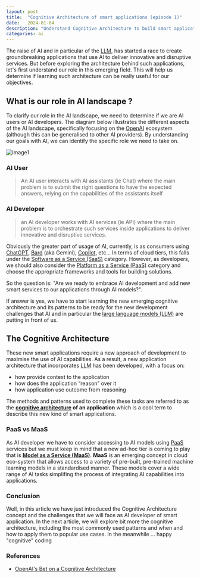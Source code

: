 ```yaml
---
layout: post
title:  "Cognitive Architecture of smart applications (episode 1)"
date:   2024-01-04
description: "Understand Cognitive Architecture to build smart applications"
categories: ai
---
```



The raise of AI and in particular of the [LLM], has started a race to create groundbreaking  applications that use Al to deliver innovative and disruptive services. But before exploring the architecture behind such applications, let's first understand our role in this emerging field. This will help us determine if learning such architecture can be really useful for our objectives.


## What is our role in AI landscape ?

To clarify our role in the AI landscape, we need to determine if we are AI users or AI developers. The diagram below illustrates the different aspects of the AI landscape, specifically focusing on the [OpenAI] ecosystem (although this can be generalised to other AI providers). By understanding our goals with AI, we can identify the specific role we need to take on.

![image1](../../../../assets/cognitive-architecture/img_01.png)

### AI User
> An AI user interacts with AI assistants (ie Chat) where the main problem is to submit the right questions to have the expected answers, relying on the capabilities of the assistants itself

### AI Developer
> an AI developer works with AI services (ie API) where the main problem is to orchestrate such services inside applications to deliver innovative and disruptive services. 

Obviously the greater part of usage of AI, currently, is as consumers using [ChatGPT], [Bard] (aka Gemini), [Copilot], etc… In terms of cloud tiers, this falls under the [Software as a Service (SaaS)][saas] category. However, as developers, we should also consider the [Platform as a Service (PaaS)][paas] category and choose the appropriate frameworks and tools for building solutions.

So  the question is: "Are we ready to embrace AI development and add new smart services to our applications through AI models?".

If answer is yes, we have to start learning the new emerging cognitive architecture and its patterns to be ready for the new development challenges that AI and in particular the [large language models (LLM)][LLM] are putting in front of us.

## The Cognitive Architecture

These new smart applications require a new approach of development to maximise the use of AI capabilities. As a result, a new application architecture that incorporates [LLM] has been developed, with a focus on:

* how provide context to the application
* how does the application “reason” over it
* how application use outcome from reasoning

The methods and patterns used to complete these tasks are referred to as the **<u>cognitive architecture</u> of an application** which is a  cool term to describe this new kind of smart applications. 

### PaaS vs MaaS

As AI developer  we have to consider accessing to AI models using [PaaS] services but we must keep in mind that a new ad-hoc tier is coming to play that is **<u>Model as a Service (MaaS)</u>**. **MaaS** is an emerging concept in cloud eco-system that allows access to a variety of pre-built, pre-trained machine learning models in a standardised manner. These models cover a wide range of AI tasks simplifing the process of integrating AI capabilities into applications.

### Conclusion 

Well, in this article we have just introduced the Cognitive Architecture concept and the challenges that we will face as AI developer of smart application. In the next article, we will explore bit more the cognitive architecture, including the most commonly used patterns and when and how to apply them to popular use cases. In the meanwhile ... happy "cognitive" coding

### References

* [OpenAI's Bet on a Cognitive Architecture](https://blog.langchain.dev/openais-bet-on-a-cognitive-architecture/)

[saas]: https://en.wikipedia.org/wiki/Software_as_a_service
[paas]: https://en.wikipedia.org/wiki/Platform_as_a_service
[ChatGPT]: https://chat.openai.com/
[Bard]: https://bard.google.com/chat
[Copilot]: https://copilot.microsoft.com/
[OpenAI]: https://openai.com/
[article1]: https://blog.langchain.dev/openais-bet-on-a-cognitive-architecture/
[LLM]: https://en.wikipedia.org/wiki/Large_language_model